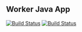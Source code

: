 ## Worker Java App
 [![Build Status](http://34.136.48.226:8080/job/instavote/job/worker-build/badge/icon)](http://34.136.48.226:8080/job/instavote/job/worker-build/)
 [![Build Status](http://34.136.48.226:8080/buildStatus/icon?job=instavote%20worker-test&subject=UnitTest)](http://34.136.48.226:8080/job/instavote/job/worker-test/)
 
